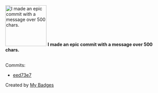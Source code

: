 <img src="https://my-badges.github.io/my-badges/epic-commit.png" alt="I made an epic commit with a message over 500 chars." title="I made an epic commit with a message over 500 chars." width="128">
<strong>I made an epic commit with a message over 500 chars.</strong>
<br><br>

Commits:

- <a href="https://github.com/Neptunium931/Cnetworking/commit/eed73e778867f5df92cb21256aaaa68d38f05b8b">eed73e7</a>


Created by <a href="https://github.com/my-badges/my-badges">My Badges</a>